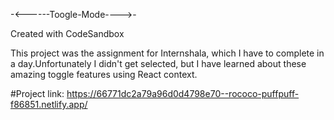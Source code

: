 -<------Toogle-Mode---->-

Created with CodeSandbox

This project was the assignment for Internshala, which I have to complete in a day.Unfortunately 
I didn't get selected, but I have learned about these amazing toggle features using React context. 


#Project link: https://66771dc2a79a96d0d4798e70--rococo-puffpuff-f86851.netlify.app/
